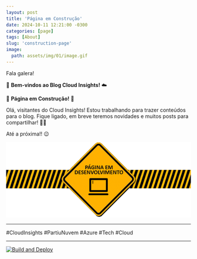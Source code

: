 ```yaml
---
layout: post
title: 'Página em Construção'
date: 2024-10-11 12:21:00 -0300
categories: [page]
tags: [About]
slug: 'construction-page'
image:
  path: assets/img/01/image.gif
---
```


Fala galera!

👋 **Bem-vindos ao Blog Cloud Insights!** ☁️

🚧 **Página em Construção!** 🚧

Olá, visitantes do Cloud Insights! Estou trabalhando para trazer conteúdos para o blog. Fique ligado, em breve teremos novidades e muitos posts para compartilhar! 🚀✨

Até a próxima!! 😉

![logotipo](/assets/img/01/image.gif)

---

#CloudInsights #PartiuNuvem #Azure #Tech #Cloud

---

[![Build and Deploy](https://github.com/williamcrcosta/williamcosta.github.io/actions/workflows/pages-deploy.yml/badge.svg)](https://github.com/williamcrcosta/williamcosta.github.io/actions/workflows/pages-deploy.yml)